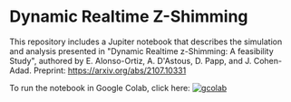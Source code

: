 # Dynamic Realtime Z-Shimming

This repository includes a Jupiter notebook that describes the simulation and analysis presented in "Dynamic Realtime z-Shimming: A feasibility Study", authored by E. Alonso-Ortiz, A. D'Astous, D. Papp, and J. Cohen-Adad. Preprint: https://arxiv.org/abs/2107.10331

To run the notebook in Google Colab, click here: 
[![gcolab](https://colab.research.google.com/assets/colab-badge.svg)](https://colab.research.google.com/github/evaalonsoortiz/dyn-rt-shim-sim/blob/main/dyn_rt_shim_sim.ipynb)
